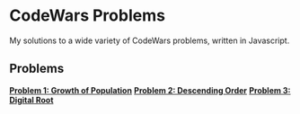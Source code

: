# CodeWars Problems
My solutions to a wide variety of CodeWars problems, written in Javascript.

## Problems

**[Problem 1: Growth of Population](/Problem_1/ "Problem 1: Growth of Population")**
**[Problem 2: Descending Order](/Problem_2/ "Problem 2: Descending Order")**
**[Problem 3: Digital Root](/Problem_3/ "Problem 3: Digital Root")**